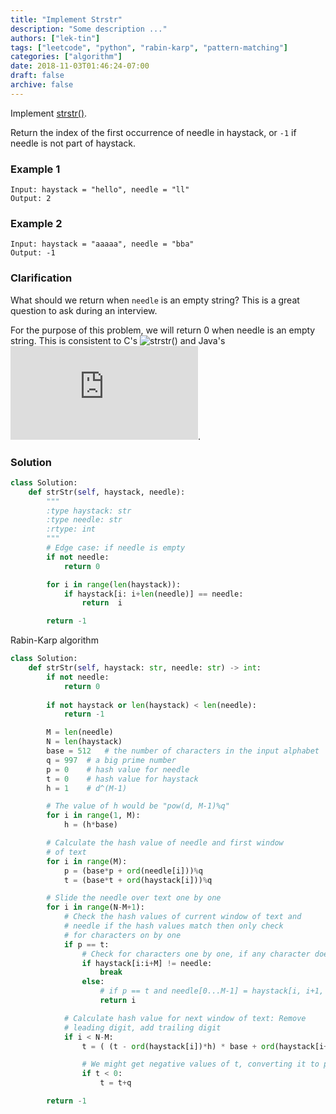 ```yaml
---
title: "Implement Strstr"
description: "Some description ..."
authors: ["lek-tin"]
tags: ["leetcode", "python", "rabin-karp", "pattern-matching"]
categories: ["algorithm"]
date: 2018-11-03T01:46:24-07:00
draft: false
archive: false
---
```

Implement [strstr()](http://www.cplusplus.com/reference/cstring/strstr/).

Return the index of the first occurrence of needle in haystack, or `-1` if needle is not part of haystack.

### Example 1
```
Input: haystack = "hello", needle = "ll"
Output: 2
```
### Example 2
```
Input: haystack = "aaaaa", needle = "bba"
Output: -1
```
### Clarification

What should we return when `needle` is an empty string? This is a great question to ask during an interview.

For the purpose of this problem, we will return 0 when needle is an empty string. This is consistent to C's ![strstr()](http://www.cplusplus.com/reference/cstring/strstr/) and Java's ![indexOf()](https://docs.oracle.com/javase/7/docs/api/java/lang/String.html#indexOf(java.lang.String)).
### Solution
```python
class Solution:
    def strStr(self, haystack, needle):
        """
        :type haystack: str
        :type needle: str
        :rtype: int
        """
        # Edge case: if needle is empty
        if not needle:
            return 0

        for i in range(len(haystack)):
            if haystack[i: i+len(needle)] == needle:
                return  i

        return -1
```
Rabin-Karp algorithm
```python
class Solution:
    def strStr(self, haystack: str, needle: str) -> int:
        if not needle:
            return 0
        
        if not haystack or len(haystack) < len(needle):
            return -1

        M = len(needle)
        N = len(haystack)
        base = 512   # the number of characters in the input alphabet
        q = 997  # a big prime number
        p = 0    # hash value for needle
        t = 0    # hash value for haystack
        h = 1    # d^(M-1)

        # The value of h would be "pow(d, M-1)%q"
        for i in range(1, M):
            h = (h*base)

        # Calculate the hash value of needle and first window
        # of text
        for i in range(M):
            p = (base*p + ord(needle[i]))%q
            t = (base*t + ord(haystack[i]))%q

        # Slide the needle over text one by one
        for i in range(N-M+1):
            # Check the hash values of current window of text and
            # needle if the hash values match then only check
            # for characters on by one
            if p == t:
                # Check for characters one by one, if any character doesn't match, break the current ith iter
                if haystack[i:i+M] != needle:
                    break
                else:
                    # if p == t and needle[0...M-1] = haystack[i, i+1, ...i+M-1] 
                    return i

            # Calculate hash value for next window of text: Remove
            # leading digit, add trailing digit
            if i < N-M:
                t = ( (t - ord(haystack[i])*h) * base + ord(haystack[i+M]) ) % q

                # We might get negative values of t, converting it to positive
                if t < 0:
                    t = t+q

        return -1
```